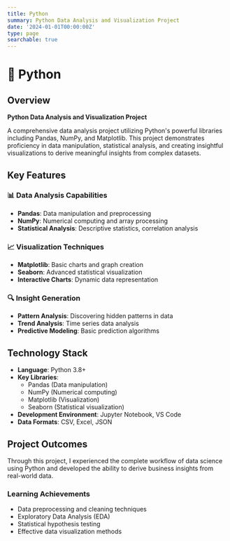 ```yaml
---
title: Python
summary: Python Data Analysis and Visualization Project
date: '2024-01-01T00:00:00Z'
type: page
searchable: true
---
```


<div class="justify-text">

# 🐍 Python

## Overview
**Python Data Analysis and Visualization Project**

A comprehensive data analysis project utilizing Python's powerful libraries including Pandas, NumPy, and Matplotlib. This project demonstrates proficiency in data manipulation, statistical analysis, and creating insightful visualizations to derive meaningful insights from complex datasets.

## Key Features

### 📊 Data Analysis Capabilities
- **Pandas**: Data manipulation and preprocessing
- **NumPy**: Numerical computing and array processing
- **Statistical Analysis**: Descriptive statistics, correlation analysis

### 📈 Visualization Techniques
- **Matplotlib**: Basic charts and graph creation
- **Seaborn**: Advanced statistical visualization
- **Interactive Charts**: Dynamic data representation

### 🔍 Insight Generation
- **Pattern Analysis**: Discovering hidden patterns in data
- **Trend Analysis**: Time series data analysis
- **Predictive Modeling**: Basic prediction algorithms

## Technology Stack

- **Language**: Python 3.8+
- **Key Libraries**: 
  - Pandas (Data manipulation)
  - NumPy (Numerical computing)
  - Matplotlib (Visualization)
  - Seaborn (Statistical visualization)
- **Development Environment**: Jupyter Notebook, VS Code
- **Data Formats**: CSV, Excel, JSON

## Project Outcomes

Through this project, I experienced the complete workflow of data science using Python and developed the ability to derive business insights from real-world data.

### Learning Achievements
- Data preprocessing and cleaning techniques
- Exploratory Data Analysis (EDA)
- Statistical hypothesis testing
- Effective data visualization methods

</div>
